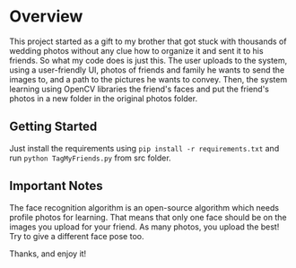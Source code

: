 # Overview
This project started as a gift to my brother that got stuck with thousands of wedding photos without any clue how to organize it and sent it to his friends.
So what my code does is just this. 
The user uploads to the system, using a user-friendly UI, photos of friends and family he wants to send the images to, and a path to the pictures he wants to convey.
Then, the system learning using OpenCV libraries the friend's faces and put the friend's photos in a new folder in the original photos folder.

## Getting Started
Just install the requirements using `pip install -r requirements.txt` and run `python TagMyFriends.py` from src folder.

## Important Notes
The face recognition algorithm is an open-source algorithm which needs profile photos for learning.
That means that only one face should be on the images you upload for your friend. As many photos, you upload the best!  
Try to give a different face pose too.

Thanks, and enjoy it! 
